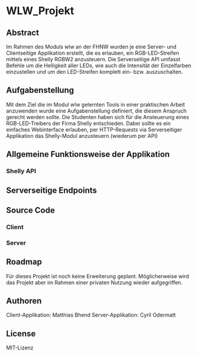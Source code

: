 # WLW_Projekt

## Abstract
Im Rahmen des Moduls wlw an der FHNW wurden je eine Server- und Clientseitige Applikation erstellt, die es erlauben, ein RGB-LED-Streifen mittels eines Shelly RGBW2 anzusteuern. Die Serverseitige API umfasst Befehle um die Helligkeit aller LEDs, wie auch die Intensität der Einzelfarben einzustellen und um den LED-Streifen komplett ein- bzw. auszuschalten.

## Aufgabenstellung
Mit dem Ziel die im Modul wlw gelernten Tools in einer praktischen Arbeit anzuwenden wurde eine Aufgabenstellung definiert, die diesem Anspruch gerecht werden sollte. Die Studenten haben sich für die Ansteuerung eines RGB-LED-Treibers der Firma Shelly entschieden.
Dabei sollte es ein einfaches Webinterface erlauben, per HTTP-Requests via Serverseitiger Applikation das Shelly-Modul anzusteuern (wiederum per API)

## Allgemeine Funktionsweise der Applikation


### Shelly API

## Serverseitige Endpoints

## Source Code

### Client

### Server

## Roadmap
Für dieses Projekt ist noch keine Erweiterung geplant. Möglicherweise wird das Projekt aber im Rahmen einer privaten Nutzung wieder aufgegriffen.

## Authoren
Client-Applikation: Matthias Bhend
Server-Applikation: Cyril Odermatt


## License
MIT-Lizenz

